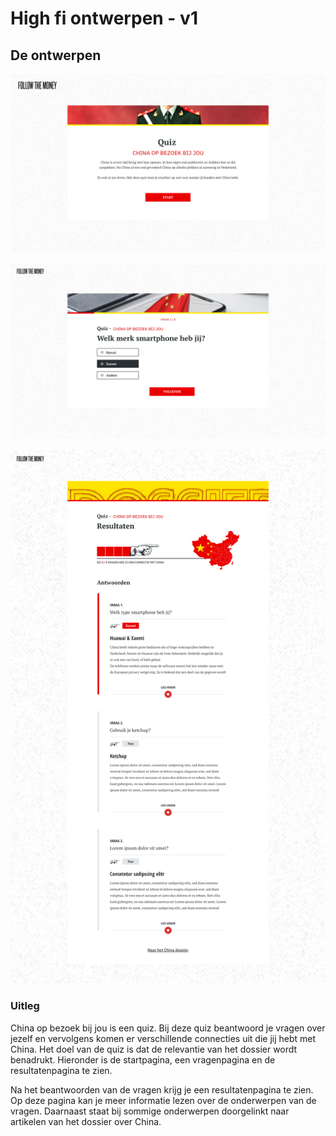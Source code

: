 # High fi ontwerpen - v1

## De ontwerpen

![China op bezoek bij jou - startscherm](<../../.gitbook/assets/Quiz - China start (2).png>)



![China op bezoek bij jou - vragenscherm](<../../.gitbook/assets/Quiz - China vragen (2).png>)



![China op bezoek bij jou - Resultatenscherm](<../../.gitbook/assets/Quiz - Resultaten (3).png>)

### Uitleg

China op bezoek bij jou is een quiz. Bij deze quiz beantwoord je vragen over jezelf en vervolgens komen er verschillende connecties uit die jij hebt met China. Het doel van de quiz is dat de relevantie van het dossier wordt benadrukt. Hieronder is de startpagina, een vragenpagina en de resultatenpagina te zien.

Na het beantwoorden van de vragen krijg je een resultatenpagina te zien. Op deze pagina kan je meer informatie lezen over de onderwerpen van de vragen. Daarnaast staat bij sommige onderwerpen doorgelinkt naar artikelen van het dossier over China.

